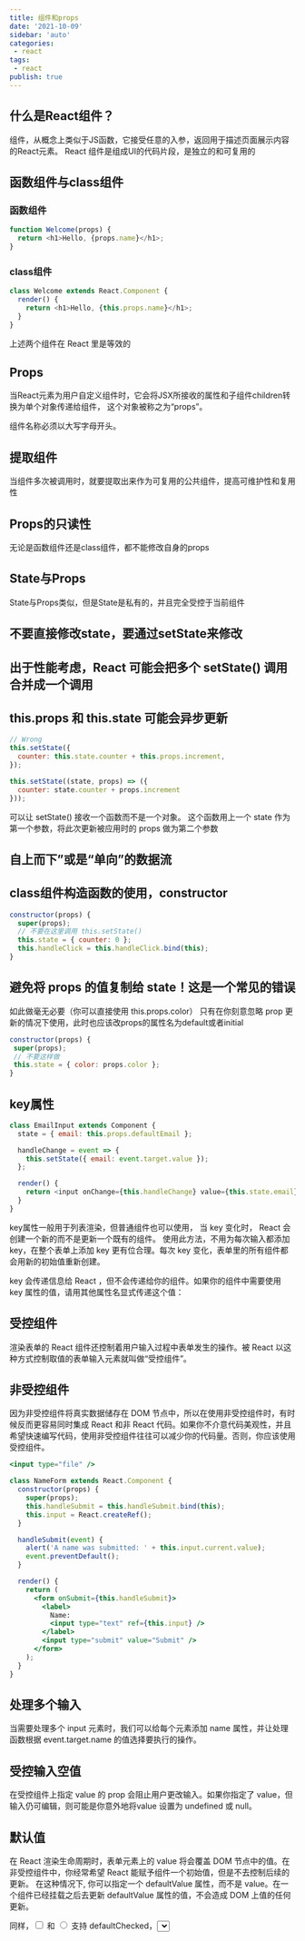 ```yaml
---
title: 组件和props
date: '2021-10-09'
sidebar: 'auto'
categories:
 - react
tags:
 - react
publish: true
---
```


## 什么是React组件？
组件，从概念上类似于JS函数，它接受任意的入参，返回用于描述页面展示内容的React元素。
React 组件是组成UI的代码片段，是独立的和可复用的

## 函数组件与class组件
### 函数组件
```js
function Welcome(props) {
  return <h1>Hello, {props.name}</h1>;
}
```
### class组件
```js
class Welcome extends React.Component {
  render() {
    return <h1>Hello, {this.props.name}</h1>;
  }
}
```
上述两个组件在 React 里是等效的

## Props
当React元素为用户自定义组件时，它会将JSX所接收的属性和子组件children转换为单个对象传递给组件，
这个对象被称之为“props”。

组件名称必须以大写字母开头。

## 提取组件
当组件多次被调用时，就要提取出来作为可复用的公共组件，提高可维护性和复用性

## Props的只读性
无论是函数组件还是class组件，都不能修改自身的props

## State与Props
State与Props类似，但是State是私有的，并且完全受控于当前组件

## 不要直接修改state，要通过setState来修改

## 出于性能考虑，React 可能会把多个 setState() 调用合并成一个调用
## this.props 和 this.state 可能会异步更新
```js
// Wrong
this.setState({
  counter: this.state.counter + this.props.increment,
});

this.setState((state, props) => ({
  counter: state.counter + props.increment
}));
```
可以让 setState() 接收一个函数而不是一个对象。
这个函数用上一个 state 作为第一个参数，将此次更新被应用时的 props 做为第二个参数

## 自上而下”或是“单向”的数据流

## class组件构造函数的使用，constructor
```js
constructor(props) {
  super(props);
  // 不要在这里调用 this.setState()
  this.state = { counter: 0 };
  this.handleClick = this.handleClick.bind(this);
}
```

## 避免将 props 的值复制给 state！这是一个常见的错误
如此做毫无必要（你可以直接使用 this.props.color）
只有在你刻意忽略 prop 更新的情况下使用，此时也应该改props的属性名为default或者initial
```js
constructor(props) {
 super(props);
 // 不要这样做
 this.state = { color: props.color };
}
```

## key属性
```js
class EmailInput extends Component {
  state = { email: this.props.defaultEmail };

  handleChange = event => {
    this.setState({ email: event.target.value });
  };

  render() {
    return <input onChange={this.handleChange} value={this.state.email} />;
  }
}
```
key属性一般用于列表渲染，但普通组件也可以使用，
当 key 变化时， React 会创建一个新的而不是更新一个既有的组件。
使用此方法，不用为每次输入都添加 key，在整个表单上添加 key 更有位合理。每次 key 变化，表单里的所有组件都会用新的初始值重新创建。

key 会传递信息给 React ，但不会传递给你的组件。如果你的组件中需要使用 key 属性的值，请用其他属性名显式传递这个值：

## 受控组件
渲染表单的 React 组件还控制着用户输入过程中表单发生的操作。被 React 以这种方式控制取值的表单输入元素就叫做“受控组件”。

## 非受控组件
因为非受控组件将真实数据储存在 DOM 节点中，所以在使用非受控组件时，有时候反而更容易同时集成 React 和非 React 代码。如果你不介意代码美观性，并且希望快速编写代码，使用非受控组件往往可以减少你的代码量。否则，你应该使用受控组件。
```jsx
<input type="file" />

class NameForm extends React.Component {
  constructor(props) {
    super(props);
    this.handleSubmit = this.handleSubmit.bind(this);
    this.input = React.createRef();
  }

  handleSubmit(event) {
    alert('A name was submitted: ' + this.input.current.value);
    event.preventDefault();
  }

  render() {
    return (
      <form onSubmit={this.handleSubmit}>
        <label>
          Name:
          <input type="text" ref={this.input} />
        </label>
        <input type="submit" value="Submit" />
      </form>
    );
  }
}
```

## 处理多个输入
当需要处理多个 input 元素时，我们可以给每个元素添加 name 属性，并让处理函数根据 event.target.name 的值选择要执行的操作。

## 受控输入空值
在受控组件上指定 value 的 prop 会阻止用户更改输入。如果你指定了 value，但输入仍可编辑，则可能是你意外地将value 设置为 undefined 或 null。

## 默认值
在 React 渲染生命周期时，表单元素上的 value 将会覆盖 DOM 节点中的值。在非受控组件中，你经常希望 React 能赋予组件一个初始值，但是不去控制后续的更新。 在这种情况下, 你可以指定一个 defaultValue 属性，而不是 value。在一个组件已经挂载之后去更新 defaultValue 属性的值，不会造成 DOM 上值的任何更新。

同样，<input type="checkbox"> 和 <input type="radio"> 支持 defaultChecked，<select> 和 <textarea> 支持 defaultValue。

## 文件输入
在 HTML 中，<input type="file"> 可以让用户选择一个或多个文件上传到服务器，或者通过使用 File API 进行操作。
```jsx
class FileInput extends React.Component {
  constructor(props) {
    super(props);
    this.handleSubmit = this.handleSubmit.bind(this);
    this.fileInput = React.createRef();
  }
  handleSubmit(event) {
    event.preventDefault();
    alert(
      `Selected file - ${this.fileInput.current.files[0].name}`
    );
  }

  render() {
    return (
      <form onSubmit={this.handleSubmit}>
        <label>
          Upload file:
          <input type="file" ref={this.fileInput} />
        </label>
        <br />
        <button type="submit">Submit</button>
      </form>
    );
  }
}

ReactDOM.render(
  <FileInput />,
  document.getElementById('root')
);
```